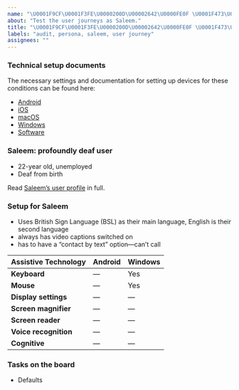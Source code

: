 ```yaml
---
name: "\U0001F9CF\U0001F3FE\U0000200D\U00002642\U0000FE0F \U0001F473\U0001F3FE [AUDIT] Test as Saleem"
about: "Test the user journeys as Saleem."
title: "\U0001F9CF\U0001F3FE\U0000200D\U00002642\U0000FE0F \U0001F473\U0001F3FE [AUDIT] Test as Saleem"
labels: "audit, persona, saleem, user journey"
assignees: ""
---
```

### Technical setup documents

The necessary settings and documentation for setting up devices for these conditions can be found here:

- [Android](../blob/main/docs/ANDROID.md)
- [iOS](../blob/main/docs/IOS.md)
- [macOS](../blob/main/docs/MACOS.md)
- [Windows](../blob/main/docs/WINDOWS.md)
- [Software](../blob/main/docs/SOFTWARE.md)

### Saleem: profoundly deaf user

- 22-year old, unemployed
- Deaf from birth

Read [Saleem’s user profile](../blob/main/personas/SALEEM.md) in full.

### Setup for Saleem

- Uses British Sign Language (BSL) as their main language, English is their second language
- always has video captions switched on
- has to have a “contact by text” option—can’t call

| Assistive Technology  | Android | Windows |
| --------------------- | ------- | ------- |
| **Keyboard**          | —       | Yes     |
| **Mouse**             | —       | Yes     |
| **Display settings**  | —       | —       |
| **Screen magnifier**  | —       | —       |
| **Screen reader**     | —       | —       |
| **Voice recognition** | —       | —       |
| **Cognitive**         | —       | —       |

### Tasks on the board

- Defaults
